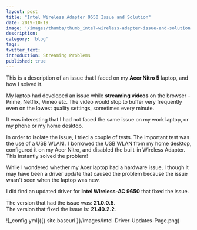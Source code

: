 ```yaml
---
layout: post
title: "Intel Wireless Adapter 9650 Issue and Solution"
date: 2019-10-19
image: '/images/thumbs/thumb_intel-wireless-adapter-issue-and-solution.png'
description:
category: 'blog'
tags:
twitter_text:
introduction: Streaming Problems
published: true
---
```


This is a description of an issue that I faced on my **Acer Nitro 5** laptop, and how I solved it.

My laptop had developed an issue while **streaming videos** on the browser - Prime, Netflix, Vimeo etc.
The video would stop to buffer very frequently even on the lowest quality settings, sometimes every minute.

It was interesting that I had not faced the same issue on my work laptop, or my phone or my home desktop.

In order to isolate the issue, I tried a couple of tests. The important test was the use of a USB WLAN . I borrowed the USB WLAN from my home desktop, configured it on my Acer Nitro, and disabled the built-in Wireless Adapter.
This instantly solved the problem!

While I wondered whether my Acer laptop had a hardware issue, I though it may have been a driver update that caused the problem because the issue wasn't seen when the laptop was new.

I did find an updated driver for **Intel Wireless-AC 9650** that fixed the issue.

The version that had the issue was: **21.0.0.5**.<br/>
The version that fixed the issue is: **21.40.2.2**.

![_config.yml]({{ site.baseurl }}/images/Intel-Driver-Updates-Page.png)